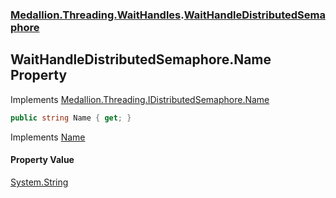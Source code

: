 ### [Medallion.Threading.WaitHandles](0cv6wmZCIva5FK3cOR8t5g.md 'Medallion.Threading.WaitHandles').[WaitHandleDistributedSemaphore](u++QKv1+Gje9fkJlbjceow.md 'Medallion.Threading.WaitHandles.WaitHandleDistributedSemaphore')

## WaitHandleDistributedSemaphore.Name Property

Implements [Medallion.Threading.IDistributedSemaphore.Name](https://docs.microsoft.com/en-us/dotnet/api/Medallion.Threading.IDistributedSemaphore.Name 'Medallion.Threading.IDistributedSemaphore.Name')

```csharp
public string Name { get; }
```

Implements [Name](https://docs.microsoft.com/en-us/dotnet/api/Medallion.Threading.IDistributedSemaphore.Name 'Medallion.Threading.IDistributedSemaphore.Name')

#### Property Value
[System.String](https://docs.microsoft.com/en-us/dotnet/api/System.String 'System.String')